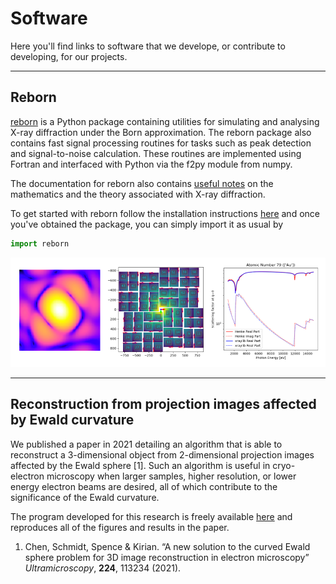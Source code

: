 # Software
Here you'll find links to software that we develope, or contribute to developing, for our projects.

---
## Reborn
[reborn](https://kirianlab.gitlab.io/reborn/index.html) is a Python package containing utilities for simulating and analysing X-ray diffraction under the Born approximation. The reborn package also contains fast signal processing routines for tasks such as peak detection and signal-to-noise calculation. These routines are implemented using Fortran and interfaced with Python via the f2py module from numpy.

The documentation for reborn also contains [useful notes](https://kirianlab.gitlab.io/reborn/crystals.html) on the mathematics and the theory associated with X-ray diffraction.

To get started with reborn follow the installation instructions [here](https://kirianlab.gitlab.io/reborn/installation.html) and once you've obtained the package, you can simply import it as usual by

```Python
import reborn
```

<img src="figs/software_reborn.png" width="900"> 

---

## Reconstruction from projection images affected by Ewald curvature

We published a paper in 2021 detailing an algorithm that is able to reconstruct a 3-dimensional object from 2-dimensional projection images affected by the Ewald sphere [1]. Such an algorithm is useful in cryo-electron microscopy when larger samples, higher resolution, or lower energy electron beams are desired, all of which contribute to the significance of the Ewald curvature.

The program developed for this research is freely available [here](https://gitlab.com/jpchen1/em-reconstruction-with-ewald/) and reproduces all of the figures and results in the paper.

1. Chen, Schmidt, Spence & Kirian. “A new solution to the curved Ewald sphere problem for 3D image reconstruction in electron microscopy” _Ultramicroscopy_, **224**, 113234 (2021).

